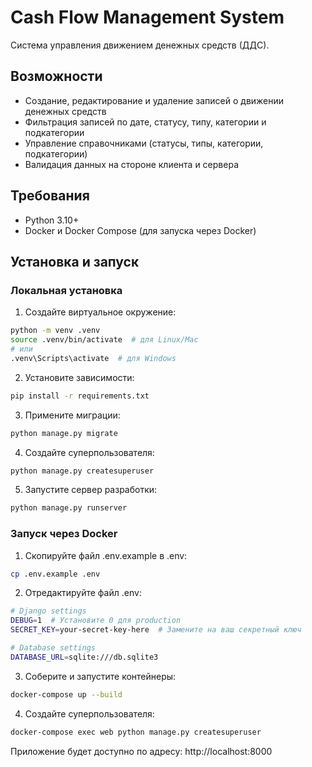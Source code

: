 # Cash Flow Management System

Система управления движением денежных средств (ДДС).

## Возможности

- Создание, редактирование и удаление записей о движении денежных средств
- Фильтрация записей по дате, статусу, типу, категории и подкатегории
- Управление справочниками (статусы, типы, категории, подкатегории)
- Валидация данных на стороне клиента и сервера

## Требования

- Python 3.10+
- Docker и Docker Compose (для запуска через Docker)

## Установка и запуск

### Локальная установка

1. Создайте виртуальное окружение:
```bash
python -m venv .venv
source .venv/bin/activate  # для Linux/Mac
# или
.venv\Scripts\activate  # для Windows
```

2. Установите зависимости:
```bash
pip install -r requirements.txt
```

3. Примените миграции:
```bash
python manage.py migrate
```

4. Создайте суперпользователя:
```bash
python manage.py createsuperuser
```

5. Запустите сервер разработки:
```bash
python manage.py runserver
```

### Запуск через Docker

1. Скопируйте файл .env.example в .env:
```bash
cp .env.example .env
```

2. Отредактируйте файл .env:
```bash
# Django settings
DEBUG=1  # Установите 0 для production
SECRET_KEY=your-secret-key-here  # Замените на ваш секретный ключ

# Database settings
DATABASE_URL=sqlite:///db.sqlite3

```

3. Соберите и запустите контейнеры:
```bash
docker-compose up --build
```

4. Создайте суперпользователя:
```bash
docker-compose exec web python manage.py createsuperuser
```

Приложение будет доступно по адресу: http://localhost:8000

